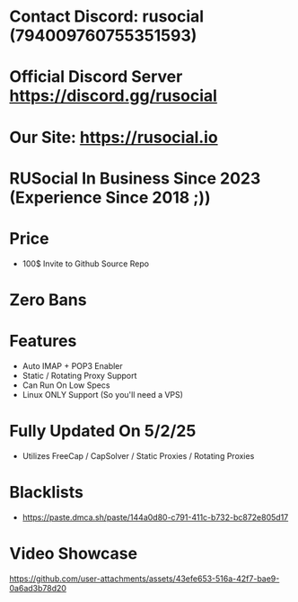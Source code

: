 # Contact Discord: rusocial (794009760755351593)
# Official Discord Server https://discord.gg/rusocial
# Our Site: https://rusocial.io
# RUSocial In Business Since 2023 (Experience Since 2018 ;))

# Price
- 100$ Invite to Github Source Repo

# Zero Bans

# Features
- Auto IMAP + POP3 Enabler
- Static / Rotating Proxy Support
- Can Run On Low Specs
- Linux ONLY Support (So you'll need a VPS)

# Fully Updated On 5/2/25
- Utilizes FreeCap / CapSolver / Static Proxies / Rotating Proxies

# Blacklists
- https://paste.dmca.sh/paste/144a0d80-c791-411c-b732-bc872e805d17

# Video Showcase
https://github.com/user-attachments/assets/43efe653-516a-42f7-bae9-0a6ad3b78d20


